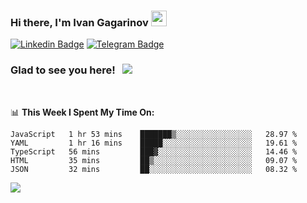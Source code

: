 ### Hi there, I'm Ivan Gagarinov <img src="https://media.giphy.com/media/hvRJCLFzcasrR4ia7z/giphy.gif" width="25px">

[![Linkedin Badge](https://img.shields.io/badge/-LinkedIn-0e76a8?style=flat-square&logo=Linkedin&logoColor=white)](https://linkedin.com/in/ivan-gagarinov-142ba3141/)
[![Telegram Badge](https://img.shields.io/badge/-Telegram-0088cc?style=flat-square&logo=Telegram&logoColor=white)](https://t.me/igagarinov)

### Glad to see you here! &nbsp; ![](https://visitor-badge.glitch.me/badge?page_id=dzencot.dzencot)

</br>

📊 **This Week I Spent My Time On:**
<!--START_SECTION:waka-->
```text
JavaScript   1 hr 53 mins    ███████▒░░░░░░░░░░░░░░░░░   28.97 % 
YAML         1 hr 16 mins    █████░░░░░░░░░░░░░░░░░░░░   19.61 % 
TypeScript   56 mins         ███▓░░░░░░░░░░░░░░░░░░░░░   14.46 % 
HTML         35 mins         ██▒░░░░░░░░░░░░░░░░░░░░░░   09.07 % 
JSON         32 mins         ██░░░░░░░░░░░░░░░░░░░░░░░   08.32 % 
```
<!--END_SECTION:waka-->

[![](https://github-readme-stats.vercel.app/api?username=dzencot&theme=gruvbox)](https://github.com/dzencot)
